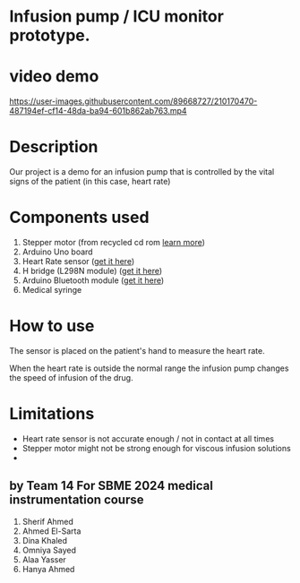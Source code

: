 
# Infusion pump / ICU monitor prototype.

# video demo


https://user-images.githubusercontent.com/89668727/210170470-487194ef-cf14-48da-ba94-601b862ab763.mp4


# Description
Our project is a demo for an infusion pump that is controlled by the vital signs of the patient (in this case, heart rate)
# Components used 
1. Stepper motor (from recycled cd rom [learn more](https://www.youtube.com/watch?v=xJxB2O2FsAo))
2. Arduino Uno board
3. Heart Rate sensor ([get it here](https://ram-e-shop.com/product/kit-pulse-rate/))
4. H bridge (L298N module) ([get it here](https://ram-e-shop.com/product/kit-l298-red/)) 
5. Arduino Bluetooth module ([get it here](https://ram-e-shop.com/product/kit-bluetooth-hc05/))
6. Medical syringe

# How to use
The sensor is placed on the patient's hand to measure the heart rate. 

When the heart rate is outside the normal range the infusion pump changes the speed of infusion of the drug.
# Limitations
- Heart rate sensor is not accurate enough / not in contact at all times
- Stepper motor might not be strong enough for viscous infusion solutions
- 
## by Team 14 For SBME 2024 medical instrumentation course
1.  Sherif Ahmed
2.  Ahmed El-Sarta
3.  Dina Khaled
4.  Omniya Sayed
5.  Alaa Yasser
6.  Hanya Ahmed

